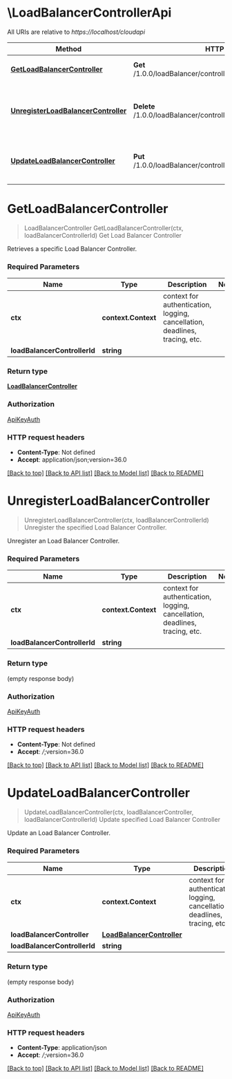 # \LoadBalancerControllerApi

All URIs are relative to *https://localhost/cloudapi*

Method | HTTP request | Description
------------- | ------------- | -------------
[**GetLoadBalancerController**](LoadBalancerControllerApi.md#GetLoadBalancerController) | **Get** /1.0.0/loadBalancer/controllers/{loadBalancerControllerId} | Get Load Balancer Controller
[**UnregisterLoadBalancerController**](LoadBalancerControllerApi.md#UnregisterLoadBalancerController) | **Delete** /1.0.0/loadBalancer/controllers/{loadBalancerControllerId} | Unregister the specified Load Balancer Controller.
[**UpdateLoadBalancerController**](LoadBalancerControllerApi.md#UpdateLoadBalancerController) | **Put** /1.0.0/loadBalancer/controllers/{loadBalancerControllerId} | Update specified Load Balancer Controller


# **GetLoadBalancerController**
> LoadBalancerController GetLoadBalancerController(ctx, loadBalancerControllerId)
Get Load Balancer Controller

Retrieves a specific Load Balancer Controller. 

### Required Parameters

Name | Type | Description  | Notes
------------- | ------------- | ------------- | -------------
 **ctx** | **context.Context** | context for authentication, logging, cancellation, deadlines, tracing, etc.
  **loadBalancerControllerId** | **string**|  | 

### Return type

[**LoadBalancerController**](LoadBalancerController.md)

### Authorization

[ApiKeyAuth](../README.md#ApiKeyAuth)

### HTTP request headers

 - **Content-Type**: Not defined
 - **Accept**: application/json;version=36.0

[[Back to top]](#) [[Back to API list]](../README.md#documentation-for-api-endpoints) [[Back to Model list]](../README.md#documentation-for-models) [[Back to README]](../README.md)

# **UnregisterLoadBalancerController**
> UnregisterLoadBalancerController(ctx, loadBalancerControllerId)
Unregister the specified Load Balancer Controller.

Unregister an Load Balancer Controller. 

### Required Parameters

Name | Type | Description  | Notes
------------- | ------------- | ------------- | -------------
 **ctx** | **context.Context** | context for authentication, logging, cancellation, deadlines, tracing, etc.
  **loadBalancerControllerId** | **string**|  | 

### Return type

 (empty response body)

### Authorization

[ApiKeyAuth](../README.md#ApiKeyAuth)

### HTTP request headers

 - **Content-Type**: Not defined
 - **Accept**: *_/_*;version=36.0

[[Back to top]](#) [[Back to API list]](../README.md#documentation-for-api-endpoints) [[Back to Model list]](../README.md#documentation-for-models) [[Back to README]](../README.md)

# **UpdateLoadBalancerController**
> UpdateLoadBalancerController(ctx, loadBalancerController, loadBalancerControllerId)
Update specified Load Balancer Controller

Update an Load Balancer Controller. 

### Required Parameters

Name | Type | Description  | Notes
------------- | ------------- | ------------- | -------------
 **ctx** | **context.Context** | context for authentication, logging, cancellation, deadlines, tracing, etc.
  **loadBalancerController** | [**LoadBalancerController**](LoadBalancerController.md)|  | 
  **loadBalancerControllerId** | **string**|  | 

### Return type

 (empty response body)

### Authorization

[ApiKeyAuth](../README.md#ApiKeyAuth)

### HTTP request headers

 - **Content-Type**: application/json
 - **Accept**: *_/_*;version=36.0

[[Back to top]](#) [[Back to API list]](../README.md#documentation-for-api-endpoints) [[Back to Model list]](../README.md#documentation-for-models) [[Back to README]](../README.md)

